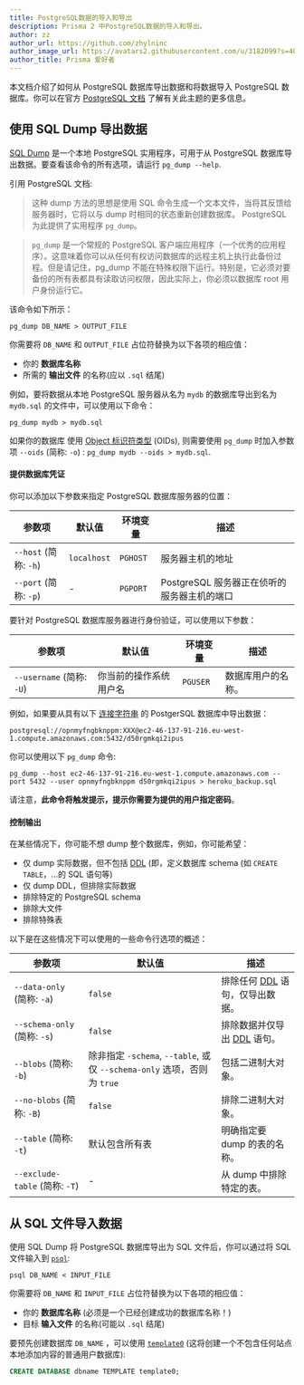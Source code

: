 ```yaml
---
title: PostgreSQL数据的导入和导出
description: Prisma 2 中PostgreSQL数据的导入和导出。
author: zz
author_url: https://github.com/zhylninc
author_image_url: https://avatars2.githubusercontent.com/u/3182099?s=400&v=4
author_title: Prisma 爱好者
---
```


本文档介绍了如何从 PostgreSQL 数据库导出数据和将数据导入 PostgreSQL 数据库。你可以在官方 [PostgreSQL 文档](https://www.postgresql.org/docs/9.1/backup-dump.html) 了解有关此主题的更多信息。

## 使用 SQL Dump 导出数据

[SQL Dump](https://www.postgresql.org/docs/9.1/backup-dump.html) 是一个本地 PostgreSQL 实用程序，可用于从 PostgreSQL 数据库导出数据。要查看该命令的所有选项，请运行 `pg_dump --help`.

引用 PostgreSQL 文档:

> 这种 dump 方法的思想是使用 SQL 命令生成一个文本文件，当将其反馈给服务器时，它将以与 dump 时相同的状态重新创建数据库。 PostgreSQL 为此提供了实用程序 `pg_dump`。

> `pg_dump` 是一个常规的 PostgreSQL 客户端应用程序（一个优秀的应用程序）。这意味着你可以从任何有权访问数据库的远程主机上执行此备份过程。但是请记住，pg_dump 不能在特殊权限下运行。特别是，它必须对要备份的所有表都具有读取访问权限，因此实际上，你必须以数据库 root 用户身份运行它。

该命令如下所示：

```psql
pg_dump DB_NAME > OUTPUT_FILE
```

你需要将 `DB_NAME` 和 `OUTPUT_FILE` 占位符替换为以下各项的相应值：

- 你的 **数据库名称**
- 所需的 **输出文件** 的名称(应以 `.sql` 结尾)

例如，要将数据从本地 PostgreSQL 服务器从名为 `mydb` 的数据库导出到名为 `mydb.sql` 的文件中，可以使用以下命令：

```
pg_dump mydb > mydb.sql
```

如果你的数据库 使用 [Object 标识符类型](https://www.postgresql.org/docs/8.1/datatype-oid.html) (OIDs), 则需要使用 `pg_dump` 时加入参数项 `--oids` (简称: `-o`) : `pg_dump mydb --oids > mydb.sql`.

#### 提供数据库凭证

你可以添加以下参数来指定 PostgreSQL 数据库服务器的位置：

| 参数项                | 默认值      | 环境变量 | 描述                                        |
| --------------------- | ----------- | -------- | ------------------------------------------- |
| `--host` (简称: `-h`) | `localhost` | `PGHOST` | 服务器主机的地址                            |
| `--port` (简称: `-p`) | -           | `PGPORT` | PostgreSQL 服务器正在侦听的服务器主机的端口 |

要针对 PostgreSQL 数据库服务器进行身份验证，可以使用以下参数：

| 参数项                    | 默认值                 | 环境变量 | 描述               |
| ------------------------- | ---------------------- | -------- | ------------------ |
| `--username` (简称: `-U`) | 你当前的操作系统用户名 | `PGUSER` | 数据库用户的名称。 |

例如，如果要从具有以下 [连接字符串](../core/connectors/postgresql.md) 的 PostgerSQL 数据库中导出数据：

```
postgresql://opnmyfngbknppm:XXX@ec2-46-137-91-216.eu-west-1.compute.amazonaws.com:5432/d50rgmkqi2ipus
```

你可以使用以下 `pg_dump` 命令:

```
pg_dump --host ec2-46-137-91-216.eu-west-1.compute.amazonaws.com --port 5432 --user opnmyfngbknppm d50rgmkqi2ipus > heroku_backup.sql
```

请注意，**此命令将触发提示，提示你需要为提供的用户指定密码**。

#### 控制输出

在某些情况下，你可能不想 dump 整个数据库，例如，你可能希望：

- 仅 dump 实际数据，但不包括 [DDL](https://www.postgresql.org/docs/8.4/ddl.html) (即，定义数据库 schema (如 `CREATE TABLE`，...的 SQL 语句等)
- 仅 dump DDL，但排除实际数据
- 排除特定的 PostgreSQL schema
- 排除大文件
- 排除特殊表

以下是在这些情况下可以使用的一些命令行选项的概述：

| 参数项                         | 默认值                                                                  | 描述                                                                            |
| ------------------------------ | ----------------------------------------------------------------------- | ------------------------------------------------------------------------------- |
| `--data-only` (简称: `-a`)     | `false`                                                                 | 排除任何 [DDL](https://www.postgresql.org/docs/8.4/ddl.html) 语句，仅导出数据。 |
| `--schema-only` (简称: `-s`)   | `false`                                                                 | 排除数据并仅导出 [DDL](https://www.postgresql.org/docs/8.4/ddl.html) 语句。     |
| `--blobs` (简称: `-b`)         | 除非指定 `-schema`, `--table`, 或仅 `--schema-only` 选项，否则为 `true` | 包括二进制大对象。                                                              |
| `--no-blobs` (简称: `-B`)      | `false`                                                                 | 排除二进制大对象。                                                              |
| `--table` (简称: `-t`)         | 默认包含所有表                                                          | 明确指定要 dump 的表的名称。                                                    |
| `--exclude-table` (简称: `-T`) | -                                                                       | 从 dump 中排除特定的表。                                                        |

## 从 SQL 文件导入数据

使用 SQL Dump 将 PostgreSQL 数据库导出为 SQL 文件后，你可以通过将 SQL 文件输入到 [`psql`](https://www.postgresql.org/docs/9.3/app-psql.html):

```
psql DB_NAME < INPUT_FILE
```

你需要将 `DB_NAME` 和 `INPUT_FILE` 占位符替换为以下各项的相应值：

- 你的 **数据库名称** (必须是一个已经创建成功的数据库名称！)
- 目标 **输入文件** 的名称(可能以 `.sql` 结尾)

要预先创建数据库 `DB_NAME` ，可以使用 [`template0`](https://www.postgresql.org/docs/9.5/manage-ag-templatedbs.html) (这将创建一个不包含任何站点本地添加内容的普通用户数据库):

```sql
CREATE DATABASE dbname TEMPLATE template0;
```
